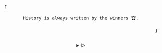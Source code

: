<p align="left">
  <b><samp>「</samp></b>
</p>
<p align="center">
  <samp>
    History is always written by the winners 🏆.<br>
  </samp>
</p>
<p align="right">
  <b><samp>」</samp></b>
</p>

<br>

<details align="center">
  <summary> &#9655;</summary>

  <h2></h2><br>
  <p align="center">
  <br />
  <samp>
    [<a href="https://t.me/noobzhaxme" target="_blank">telegram</a>]
    [<a href="https://ko-fi.com/noobzhax" target="_blank">ko-fi</a>]
    [<a href="mailto:admin@masih.tk" target="_blank">mail</a>]
  </samp>
  <br />
  <br />
  <samp>
    <img src="https://komarev.com/ghpvc/?username=noobzhax&label=Profile%20views&color=0e75b6&style=flat-square"&label=👀 alt="noobzhax" />
  </samp>
  </p>

  <h2></h2><br>
</details>